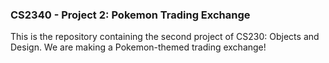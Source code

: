 ### CS2340 - Project 2: Pokemon Trading Exchange
This is the repository containing the second project of CS230: Objects and Design. We are making a Pokemon-themed trading exchange!
